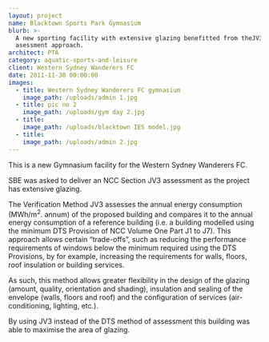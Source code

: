 ```yaml
---
layout: project
name: Blacktown Sports Park Gymnasium
blurb: >-
  A new sporting facility with extensive glazing benefitted from theJV3
  asessment approach.
architect: PTA
category: aquatic-sports-and-leisure
client: Western Sydney Wanderers FC
date: 2011-11-30 00:00:00
images:
  - title: Western Sydney Wanderers FC gymnasium
    image_path: /uploads/admin 1.jpg
  - title: pic no 2
    image_path: /uploads/gym day 2.jpg
  - title:
    image_path: /uploads/blacktown IES model.jpg
  - title:
    image_path: /uploads/admin 2.jpg
---
```



This is a new Gymnasium facility for the Western Sydney Wanderers FC.

SBE was asked to deliver an NCC Section JV3 assessment as the project has extensive glazing.

The Verification Method JV3 assesses the annual energy consumption (MWh/m<sup>2</sup>. annum) of the proposed building and compares it to the annual energy consumption of a reference building (i.e. a building modelled using the minimum DTS Provision of NCC Volume One Part J1 to J7). This approach allows certain “trade-offs”, such as reducing the performance requirements of windows below the minimum required using the DTS Provisions, by for example, increasing the requirements for walls, floors, roof insulation or building services.

As such, this method allows greater flexibility in the design of the glazing (amount, quality, orientation and shading), insulation and sealing of the envelope (walls, floors and roof) and the configuration of services (air-conditioning, lighting, etc.).

By using JV3 instead of the DTS method of assessment this building was able to maximise the area of glazing.